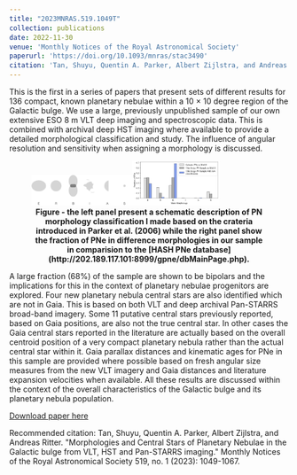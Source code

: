 ```yaml
---
title: "2023MNRAS.519.1049T"
collection: publications
date: 2022-11-30
venue: 'Monthly Notices of the Royal Astronomical Society'
paperurl: 'https://doi.org/10.1093/mnras/stac3490'
citation: 'Tan, Shuyu, Quentin A. Parker, Albert Zijlstra, and Andreas Ritter. "Morphologies and Central Stars of Planetary Nebulae in the Galactic bulge from VLT, HST and Pan-STARRS imaging." Monthly Notices of the Royal Astronomical Society 519, no. 1 (2023): 1049-1067.'
---
```

This is the first in a series of papers that present sets of different results for 136 compact, known planetary nebulae within a 10 × 10 degree region of the Galactic bulge. We use a large, previously unpublished sample of our own extensive ESO 8 m VLT deep imaging and spectroscopic data. This is combined with archival deep HST imaging where available to provide a detailed morphological classification and study. The influence of angular resolution and sensitivity when assigning a morphology is discussed.

<figure>
<img src="/images/ERBIAS.png" alt="Trulli" style="width:43%"><img src="/images/morpo_fraction.png" alt="Trulli" style="width:37%">
<figcaption align = "center"><b>Figure - the left panel present a schematic description of PN morphology classification I made based on the crateria introduced in Parker et al. (2006) while the right panel show the fraction of PNe in difference morphologies in our sample in comparision to the [HASH PNe database](http://202.189.117.101:8999/gpne/dbMainPage.php).</b></figcaption>
</figure>

A large fraction (68%) of the sample are shown to be bipolars and the implications for this in the context of planetary nebulae progenitors are explored. Four new planetary nebula central stars are also identified which are not in Gaia. This is based on both VLT and deep archival Pan-STARRS broad-band imagery. Some 11 putative central stars previously reported, based on Gaia positions, are also not the true central star. In other cases the Gaia central stars reported in the literature are actually based on the overall centroid position of a very compact planetary nebula rather than the actual central star within it. Gaia parallax distances and kinematic ages for PNe in this sample are provided where possible based on fresh angular size measures from the new VLT imagery and Gaia distances and literature expansion velocities when available. All these results are discussed within the context of the overall characteristics of the Galactic bulge and its planetary nebula population.

[Download paper here](https://doi.org/10.1093/mnras/stac3490)

Recommended citation: Tan, Shuyu, Quentin A. Parker, Albert Zijlstra, and Andreas Ritter. "Morphologies and Central Stars of Planetary Nebulae in the Galactic bulge from VLT, HST and Pan-STARRS imaging." Monthly Notices of the Royal Astronomical Society 519, no. 1 (2023): 1049-1067.
